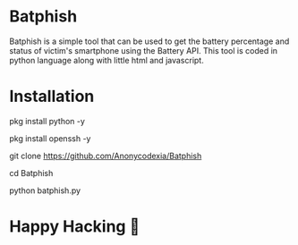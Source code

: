 # Batphish
Batphish is a simple tool that can be used to get the battery percentage and status of victim's smartphone using the Battery API. This tool is coded in python language along with little html and javascript.
# Installation
pkg install python -y

pkg install openssh -y

git clone https://github.com/Anonycodexia/Batphish

cd Batphish

python batphish.py

# Happy Hacking 🥺
